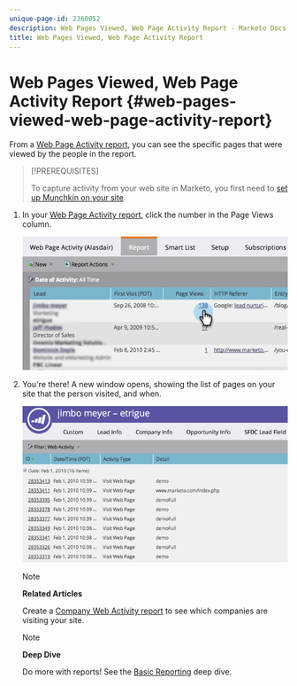 ```yaml
---
unique-page-id: 2360052
description: Web Pages Viewed, Web Page Activity Report - Marketo Docs - Product Documentation
title: Web Pages Viewed, Web Page Activity Report
---
```


# Web Pages Viewed, Web Page Activity Report {#web-pages-viewed-web-page-activity-report}

From a [Web Page Activity report](../../../../../product-docs/reporting/basic-reporting/report-types/web-page-activity-report.md), you can see the specific pages that were viewed by the people in the report.

>[!PREREQUISITES]
>
>To capture activity from your web site in Marketo, you first need to  [set up Munchkin on your site](../../../../../product-docs/administration/additional-integrations/add-munchkin-tracking-code-to-your-website.md).

1. In your [Web Page Activity report](../../../../../product-docs/reporting/basic-reporting/report-types/web-page-activity-report.md), click the number in the Page Views column.

   ![](assets/image2014-9-16-14-3a54-3a8.png)

1. You're there! A new window opens, showing the list of pages on your site that the person visited, and when.

   ![](assets/image2014-9-16-14-3a54-3a12.png)

   >[!NOTE]
   >
   >**Related Articles**
   >
   >
   >Create a  [Company Web Activity report](../../../../../product-docs/reporting/basic-reporting/report-types/company-web-activity-report.md) to see which companies are visiting your site.

   >[!NOTE]
   >
   >**Deep Dive**
   >
   >
   >Do more with reports! See the  [Basic Reporting](http://docs.marketo.com/display/docs/basic+reporting) deep dive. 

